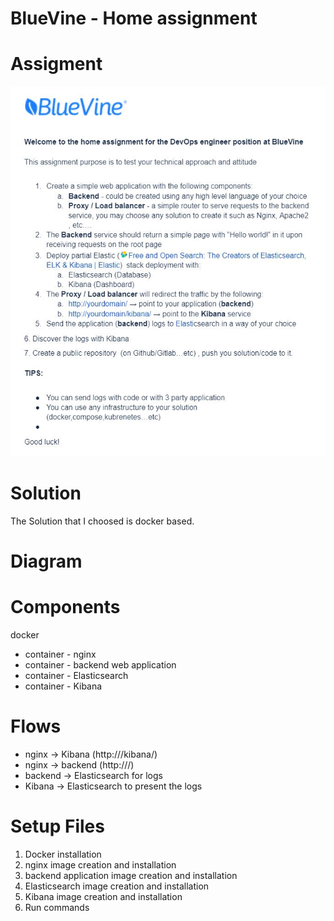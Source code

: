 # BlueVine - Home assignment

# Assigment
![Assigment](Assigment.JPG)


# Solution
The Solution that I choosed is docker based.

# Diagram

# Components
docker
  - container - nginx
  - container - backend web application
  - container - Elasticsearch
  - container - Kibana

# Flows
- nginx -> Kibana (http://<Docker IP>/kibana/)
- nginx -> backend (http://<Docker IP>/)
- backend -> Elasticsearch for logs
- Kibana -> Elasticsearch to present the logs

  
# Setup Files
1. Docker installation
2. nginx image creation and installation
3. backend application image creation and installation
4. Elasticsearch image creation and installation
5. Kibana image creation and installation
6. Run commands
